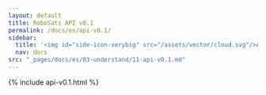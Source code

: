 ```yaml
---
layout: default
title: RoboSats API v0.1
permalink: /docs/es/api-v0.1/
sidebar:
  title: '<img id="side-icon-verybig" src="/assets/vector/cloud.svg"/>API'
  nav: docs
src: "_pages/docs/es/03-understand/11-api-v0.1.md"
---
```


{% include api-v0.1.html %}
